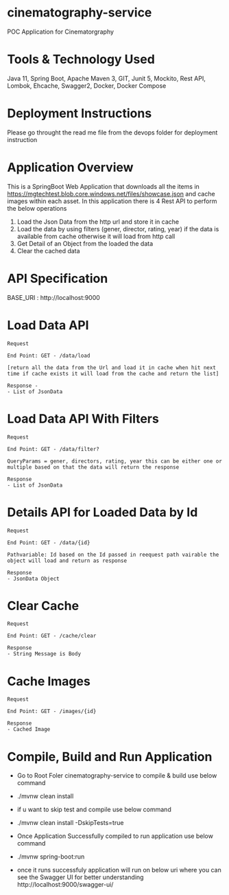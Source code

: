 # cinematography-service

POC Application for Cinematorgraphy 

# Tools & Technology Used

Java 11, Spring Boot, Apache Maven 3, GIT, Junit 5, Mockito, Rest API, Lombok, Ehcache, Swagger2, Docker, Docker Compose


# Deployment Instructions

Please go throught the read me file from the devops folder for deployment instruction


# Application Overview

This is a SpringBoot Web Application that downloads all the items in https://mgtechtest.blob.core.windows.net/files/showcase.json and cache images within each asset. In this application there is 4 Rest API to perform the below operations

1. Load the Json Data from the http url and store it in cache
2. Load the data by using filters (gener, director, rating, year) if the data is available from cache otherwise it will load from http call
3. Get Detail of an Object from the loaded the data
4. Clear the cached data

# API Specification

BASE_URI : http://localhost:9000

# Load Data API
```
Request 

End Point: GET - /data/load 

[return all the data from the Url and load it in cache when hit next time if cache exists it will load from the cache and return the list]

Response - 
- List of JsonData 
```

# Load Data API With Filters

```
Request

End Point: GET - /data/filter?

QueryParams = gener, directors, rating, year this can be either one or multiple based on that the data will return the response

Response
- List of JsonData 
```

# Details API for Loaded Data by Id

```
Request

End Point: GET - /data/{id}

Pathvariable: Id based on the Id passed in reequest path vairable the object will load and return as response 

Response
- JsonData Object 
```

# Clear Cache

```
Request

End Point: GET - /cache/clear

Response
- String Message is Body 
```

# Cache Images

```
Request

End Point: GET - /images/{id}

Response
- Cached Image 
```

# Compile, Build and Run Application
- Go to Root Foler cinematography-service to compile & build use below command
- ./mvnw clean install

- if u want to skip test and compile use below command 
- ./mvnw clean install -DskipTests=true

- Once Application Successfully compiled to run application use below command  
- ./mvnw spring-boot:run 
- once it runs successfuly application will run on below uri where you can see the Swagger UI for better understanding
http://localhost:9000/swagger-ui/

